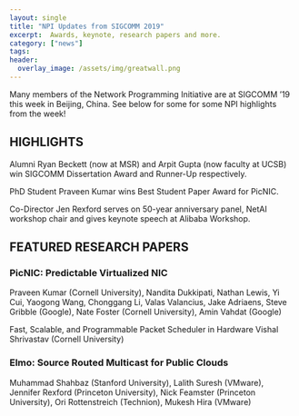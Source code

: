 ```yaml
---
layout: single
title: "NPI Updates from SIGCOMM 2019"
excerpt:  Awards, keynote, research papers and more. 
category: ["news"]
tags:
header:
  overlay_image: /assets/img/greatwall.png
---
```


Many members of the Network Programming Initiative are at SIGCOMM ’19 this week in Beijing, China.
See below for some for some NPI highlights from the week!

## HIGHLIGHTS
 Alumni Ryan Beckett (now at MSR) and Arpit Gupta (now faculty at UCSB) win SIGCOMM Dissertation Award and Runner-Up respectively.

 PhD Student Praveen Kumar wins Best Student Paper Award for PicNIC.

 Co-Director Jen Rexford serves on 50-year anniversary panel, NetAI workshop chair and gives keynote speech at Alibaba Workshop.

## FEATURED RESEARCH PAPERS
### PicNIC: Predictable Virtualized NIC
Praveen Kumar (Cornell University), Nandita Dukkipati, Nathan Lewis, Yi Cui, Yaogong Wang, Chonggang Li, Valas Valancius, Jake Adriaens, Steve Gribble (Google), Nate Foster (Cornell University), Amin Vahdat (Google)

Fast, Scalable, and Programmable Packet Scheduler in Hardware
Vishal Shrivastav (Cornell University)

### Elmo: Source Routed Multicast for Public Clouds
Muhammad Shahbaz (Stanford University), Lalith Suresh (VMware), Jennifer Rexford (Princeton University), Nick Feamster (Princeton University), Ori Rottenstreich (Technion), Mukesh Hira (VMware)
